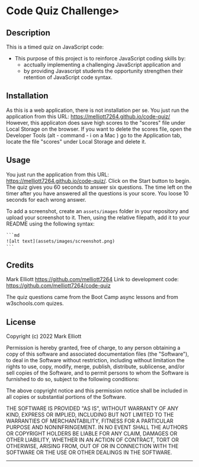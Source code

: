 # Code Quiz Challenge>

## Description

This is a timed quiz on JavaScript code:

- This purpose of this project is to reinforce JavaScript coding skills by:
    - acctually implementing a challenging JavaScript application and
    - by providing Javascript students the opportunity strengthen their retention of JavaScript code syntax.


## Installation

As this is a web application, there is not installation per se.   You just run the application from this URL: https://melliott7264.github.io/code-quiz/
However, this applicaton does save high scores to the "scores" file under  Local Storage on the browser.  If you want to delete the scores file, open the Developer Tools (alt - command -  i on a Mac ) go to the Application tab, locate the file "scores" under Local Storage and delete it.

## Usage

You just run the application from this URL: https://melliott7264.github.io/code-quiz/.  Click on the Start button to begin.   The quiz gives you 60 seconds to answer six questions.  The time left on the timer after you have answered all the questions is your score.  You loose 10 seconds for each wrong answer.

To add a screenshot, create an `assets/images` folder in your repository and upload your screenshot to it. Then, using the relative filepath, add it to your README using the following syntax:

    ```md
    ![alt text](assets/images/screenshot.png)
    ```

## Credits

Mark Elliott  https://github.com/melliott7264    Link to development code: https://github.com/melliott7264/code-quiz

The quiz questions came from the Boot Camp async lessons and from w3schools.com quizes.

## License

Copyright (c) 2022 Mark Elliott

Permission is hereby granted, free of charge, to any person obtaining a copy
of this software and associated documentation files (the "Software"), to deal
in the Software without restriction, including without limitation the rights
to use, copy, modify, merge, publish, distribute, sublicense, and/or sell
copies of the Software, and to permit persons to whom the Software is
furnished to do so, subject to the following conditions:

The above copyright notice and this permission notice shall be included in all
copies or substantial portions of the Software.

THE SOFTWARE IS PROVIDED "AS IS", WITHOUT WARRANTY OF ANY KIND, EXPRESS OR
IMPLIED, INCLUDING BUT NOT LIMITED TO THE WARRANTIES OF MERCHANTABILITY,
FITNESS FOR A PARTICULAR PURPOSE AND NONINFRINGEMENT. IN NO EVENT SHALL THE
AUTHORS OR COPYRIGHT HOLDERS BE LIABLE FOR ANY CLAIM, DAMAGES OR OTHER
LIABILITY, WHETHER IN AN ACTION OF CONTRACT, TORT OR OTHERWISE, ARISING FROM,
OUT OF OR IN CONNECTION WITH THE SOFTWARE OR THE USE OR OTHER DEALINGS IN THE
SOFTWARE.

---
